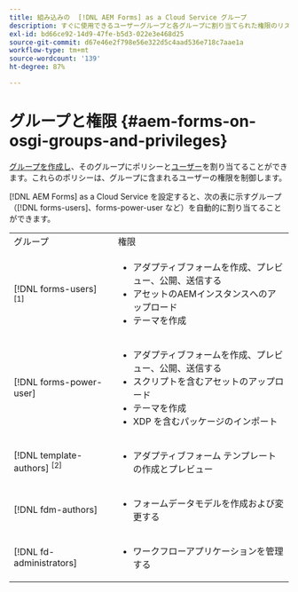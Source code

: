 ```yaml
---
title: 組み込みの  [!DNL AEM Forms] as a Cloud Service グループ
description: すぐに使用できるユーザーグループと各グループに割り当てられた権限のリスト
exl-id: bd66ce92-14d9-47fe-b5d3-022e3e468d25
source-git-commit: d67e46e2f798e56e322d5c4aad536e718c7aae1a
workflow-type: tm+mt
source-wordcount: '139'
ht-degree: 87%

---
```


# グループと権限 {#aem-forms-on-osgi-groups-and-privileges}

[グループを作成し](https://experienceleague.adobe.com/docs/experience-manager-learn/cloud-service/accessing/aem-users-groups-and-permissions.html?lang=ja#accessing)、そのグループにポリシーと[ユーザー](https://experienceleague.adobe.com/docs/experience-manager-learn/cloud-service/accessing/aem-users-groups-and-permissions.html?lang=ja#accessing)を割り当てることができます。これらのポリシーは、グループに含まれるユーザーの権限を制御します。

[!DNL AEM Forms] as a Cloud Service を設定すると、次の表に示すグループ（[!DNL forms-users]、forms-power-user など）を自動的に割り当てることができます。

<table>
 <tbody>
  <tr>
   <td>グループ</td> 
   <td>権限</td> 
  </tr>
  <tr>
   <td>[!DNL forms-users] <sup>[1]</sup></td> 
   <td>
    <ul> 
     <li>アダプティブフォームを作成、プレビュー、公開、送信する</li> 
    <!-- <li>Create, preview, and publish interactive communications and document fragments</li> -->
     <li>アセットのAEMインスタンスへのアップロード</li> 
     <li>テーマを作成</li> 
    </ul> </td> 
  </tr>
  <tr>
   <td>[!DNL forms-power-user]</td> 
   <td>
    <ul> 
     <li>アダプティブフォームを作成、プレビュー、公開、送信する</li> 
     <!-- <li>Create, preview, and publish interactive communications and document fragments</li> 
     <li>Create scripts for Adaptive Forms using code editor</li> -->
     <li>スクリプトを含むアセットのアップロード</li> 
     <li>テーマを作成</li> 
     <li>XDP を含むパッケージのインポート</li> 
    </ul> </td> 
  </tr>
  <!-- <tr>
   <td>forms-submission-reviewers</td> 
   <td>
    <ul> 
     <li>Review submissions</li> 
     <li>Approve or reject submissions</li> 
    </ul> </td> 
  </tr> -->
  <tr>
   <td>[!DNL template-authors] <sup>[2]</sup></td> 
   <td>
    <ul> 
     <li>アダプティブフォーム <!-- or interactive communications --> テンプレートの作成とプレビュー</li> 
    </ul> </td> 
  </tr>
  <tr>
   <td><p>[!DNL fdm-authors]</p> </td> 
   <td>
    <ul> 
     <li>フォームデータモデルを作成および変更する</li> 
    </ul> </td> 
  </tr>
  <!-- <tr>
   <td>cm-agent-users</td> 
   <td>
    <ul> 
     <li>Access Correspondence Management letters or interactive communications using Agent UI</li> 
    </ul> </td> 
  </tr> --> 
  <!-- <tr>
   <td><p>workflow-editors</p> </td> 
   <td>
    <ul> -->
    <!-- <li>Create an inbox application</li>  -->
    <!-- <li>Create a workflow model</li> 
    </ul> </td> 
  </tr>
  <tr>
   <td>[!DNL workflow-users]</td> 
   <td>
    <ul> 
     <li>Use AEM inbox applications<br /> -->
     <!-- 
     <strong>Note: </strong>You must have cm-agent-users and [!DNL workflow-users] group assignments to access Interactive Communications Agent UI in AEM inbox.</li>  -->
    </ul> </td> 
  </tr>
  <tr>
   <td>[!DNL fd-administrators]</td> 
   <td>
    <ul> 
     <!-- <li>Configure PDF Generator</li> --> 
     <!-- <li>Configure Watched folder</li> -->
     <li>ワークフローアプリケーションを管理する</li> 
    </ul> </td> 
  </tr>
 </tbody>
</table>
